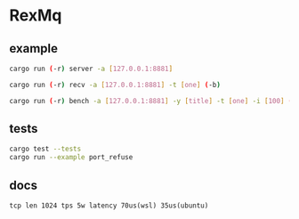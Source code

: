 # RexMq

## example
``` bash
cargo run (-r) server -a [127.0.0.1:8881]

cargo run (-r) recv -a [127.0.0.1:8881] -t [one] (-b)

cargo run (-r) bench -a [127.0.0.1:8881] -y [title] -t [one] -i [100] (-b)
```

## tests
``` bash
cargo test --tests
cargo run --example port_refuse
```

## docs
```
tcp len 1024 tps 5w latency 70us(wsl) 35us(ubuntu)

```